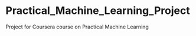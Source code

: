 Practical_Machine_Learning_Project
==================================

Project for Coursera course on Practical Machine Learning
